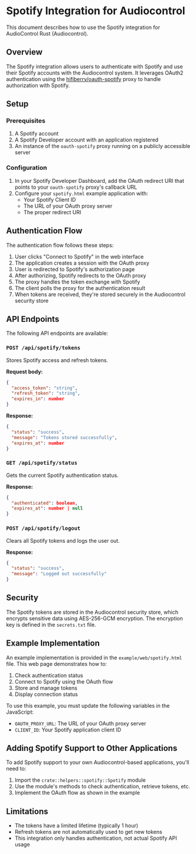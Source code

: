 # Spotify Integration for Audiocontrol

This document describes how to use the Spotify integration for AudioControl Rust (Audiocontrol).

## Overview

The Spotify integration allows users to authenticate with Spotify and use their Spotify accounts with the Audiocontrol system. It leverages OAuth2 authentication using the [hifiberry/oauth-spotify](https://github.com/hifiberry/oauth-spotify) proxy to handle authorization with Spotify.

## Setup

### Prerequisites

1. A Spotify account
2. A Spotify Developer account with an application registered
3. An instance of the `oauth-spotify` proxy running on a publicly accessible server

### Configuration

1. In your Spotify Developer Dashboard, add the OAuth redirect URI that points to your `oauth-spotify` proxy's callback URL
2. Configure your `spotify.html` example application with:
   - Your Spotify Client ID
   - The URL of your OAuth proxy server
   - The proper redirect URI

## Authentication Flow

The authentication flow follows these steps:

1. User clicks "Connect to Spotify" in the web interface
2. The application creates a session with the OAuth proxy
3. User is redirected to Spotify's authorization page
4. After authorizing, Spotify redirects to the OAuth proxy
5. The proxy handles the token exchange with Spotify
6. The client polls the proxy for the authentication result
7. When tokens are received, they're stored securely in the Audiocontrol security store

## API Endpoints

The following API endpoints are available:

### `POST /api/spotify/tokens`

Stores Spotify access and refresh tokens.

**Request body:**
```json
{
  "access_token": "string",
  "refresh_token": "string",
  "expires_in": number
}
```

**Response:**
```json
{
  "status": "success",
  "message": "Tokens stored successfully",
  "expires_at": number
}
```

### `GET /api/spotify/status`

Gets the current Spotify authentication status.

**Response:**
```json
{
  "authenticated": boolean,
  "expires_at": number | null
}
```

### `POST /api/spotify/logout`

Clears all Spotify tokens and logs the user out.

**Response:**
```json
{
  "status": "success",
  "message": "Logged out successfully"
}
```

## Security

The Spotify tokens are stored in the Audiocontrol security store, which encrypts sensitive data using AES-256-GCM encryption. The encryption key is defined in the `secrets.txt` file.

## Example Implementation

An example implementation is provided in the `example/web/spotify.html` file. This web page demonstrates how to:

1. Check authentication status
2. Connect to Spotify using the OAuth flow
3. Store and manage tokens
4. Display connection status

To use this example, you must update the following variables in the JavaScript:

- `OAUTH_PROXY_URL`: The URL of your OAuth proxy server
- `CLIENT_ID`: Your Spotify application client ID

## Adding Spotify Support to Other Applications

To add Spotify support to your own Audiocontrol-based applications, you'll need to:

1. Import the `crate::helpers::spotify::Spotify` module
2. Use the module's methods to check authentication, retrieve tokens, etc.
3. Implement the OAuth flow as shown in the example

## Limitations

- The tokens have a limited lifetime (typically 1 hour)
- Refresh tokens are not automatically used to get new tokens
- This integration only handles authentication, not actual Spotify API usage
